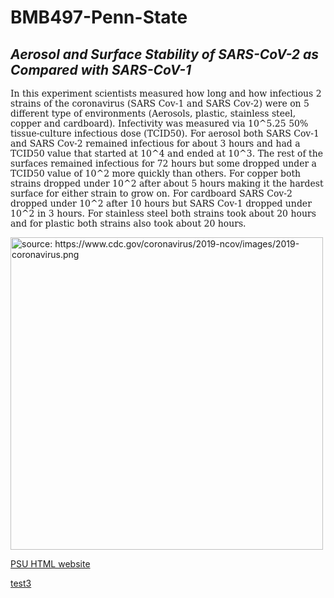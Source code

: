 

# BMB497-Penn-State

<h2><i><b>Aerosol and Surface Stability of SARS-CoV-2 as Compared with SARS-CoV-1</b></i></h2>


<p style = "font-family:Constantia, 'Lucida Bright', 'DejaVu Serif', Georgia, 'serif'">In this experiment scientists measured how long and how infectious 2 strains of the coronavirus (SARS Cov-1 and SARS Cov-2) were on 5 different type of environments (Aerosols, plastic, stainless steel, copper and cardboard). Infectivity was measured via 10^5.25 50% tissue-culture infectious dose (TCID50). For aerosol both SARS Cov-1 and SARS Cov-2 remained infectious for about 3 hours and had a TCID50 value that started at 10^4 and ended at 10^3. The rest of the surfaces remained infectious for 72 hours but some dropped under a TCID50 value of 10^2 more quickly than others. For copper both strains dropped under 10^2 after about 5 hours making it the hardest surface for either strain to grow on. For cardboard SARS Cov-2 dropped under 10^2 after 10 hours but SARS Cov-1 dropped under 10^2 in 3 hours. For stainless steel both strains took about 20 hours and for plastic both strains also took about 20 hours.</p>
<p><img src="https://www.cdc.gov/coronavirus/2019-ncov/images/2019-coronavirus.png" alt="source: https://www.cdc.gov/coronavirus/2019-ncov/images/2019-coronavirus.png" width="500"></p>
 <p> <a href="http://www.personal.psu.edu/axb5947/index.html">PSU HTML website</a></p>
 <p> <a href="https://avi583.github.io/BMB497-Penn-State/test3.html">test3</a></p>
